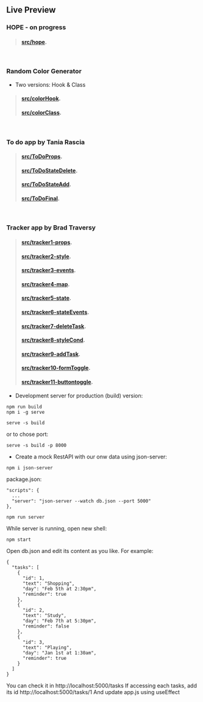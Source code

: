 ## Live Preview

### HOPE - on progress

>#### [src/hope](https://react-hope.netlify.app/).   

<br/>

### Random Color Generator
* Two versions: Hook & Class

>#### [src/colorHook](https://react-colorhook.netlify.app/).  
>#### [src/colorClass](https://react-colorclass.netlify.app/).  

<br/>

### To do app by Tania Rascia

>#### [src/ToDoProps](https://react-tania-todoprops.netlify.app/).
>#### [src/ToDoStateDelete](https://react-tania-statedelete.netlify.app/).
>#### [src/ToDoStateAdd](https://react-tania-stateadd.netlify.app/).
>#### [src/ToDoFinal](https://react-tania-todo.netlify.app/).   

<br/>

### Tracker app by Brad Traversy

>#### [src/tracker1-props](https://react-traversy-props.netlify.app).
>#### [src/tracker2-style](https://react-traversy-style.netlify.app).
>#### [src/tracker3-events](https://react-traversy-events.netlify.app).
>#### [src/tracker4-map](https://react-traversy-map.netlify.app).
>#### [src/tracker5-state](https://react-traversy-state.netlify.app).
>#### [src/tracker6-stateEvents](https://react-traversy-stateevents.netlify.app).
>#### [src/tracker7-deleteTask](https://react-traversy-deletetask.netlify.app).
>#### [src/tracker8-styleCond](https://react-traversy-conditional.netlify.app/).
>#### [src/tracker9-addTask](https://react-traversy-addtask.netlify.app/).
>#### [src/tracker10-formToggle](https://react-traversy-formtoggle.netlify.app/).
>#### [src/tracker11-buttontoggle](https://react-traversy-buttontoggle.netlify.app/).



* Development server for production (build) version:
```
npm run build
npm i -g serve
```
```
serve -s build
```
or to chose port:
```
serve -s build -p 8000
```

* Create a mock RestAPI with our onw data using json-server:
```
npm i json-server
```
package.json:
```
"scripts": {
  ...
  "server": "json-server --watch db.json --port 5000"
},
```
```
npm run server
```
While server is running, open new shell:
```
npm start
```
Open db.json and edit its content as you like.
For example:
```
{
  "tasks": [
    {
      "id": 1,
      "text": "Shopping",
      "day": "Feb 5th at 2:30pm",
      "reminder": true
    },
    {
      "id": 2,
      "text": "Study",
      "day": "Feb 7th at 5:30pm",
      "reminder": false
    },
    {
      "id": 3,
      "text": "Playing",
      "day": "Jan 1st at 1:30am",
      "reminder": true
    }
  ]
}
```
You can check it in http://localhost:5000/tasks
If accessing each tasks, add its id http://localhost:5000/tasks/1
And update app.js using useEffect
